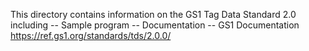 This directory contains information on the GS1 Tag Data Standard 2.0 including
 -- Sample program
 -- Documentation 
 -- GS1 Documentation  https://ref.gs1.org/standards/tds/2.0.0/
